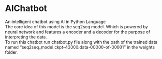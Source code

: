# AIChatbot
An intelligent chatbot using AI in Python Language
</br>
The core idea of this model is the seq2seq model. Which is powered by neural network and features a encoder and a decoder for the purpose of interpreting the data. <br>
To run this chatbot run chatbot.py file along with the path of the trained data named “seq2seq_model.ckpt-43000.data-00000-of-00001” in the weights folder.
